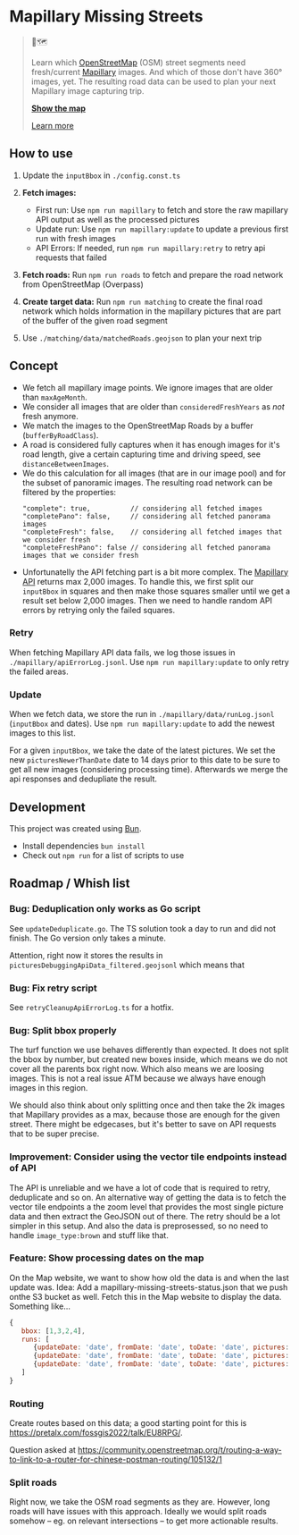 # Mapillary Missing Streets

> 📸🗺️
>
> Learn which [OpenStreetMap](https://www.openstreetmap.org/) (OSM) street segments need fresh/current [Mapillary](https://www.mapillary.com/app/) images. And which of those don't have 360° images, yet. The resulting road data can be used to plan your next Mapillary image capturing trip.
>
> [**Show the map**](https://www.osm-verkehrswende.org/mapillary/map/)
>
> [Learn more](https://www.osm-verkehrswende.org/mapillary/)

## How to use

1. Update the `inputBbox` in `./config.const.ts`
2. **Fetch images:**

   - First run: Use `npm run mapillary` to fetch and store the raw mapillary API output as well as the processed pictures
   - Update run: Use `npm run mapillary:update` to update a previous first run with fresh images
   - API Errors: If needed, run `npm run mapillary:retry` to retry api requests that failed

3. **Fetch roads:**
   Run `npm run roads` to fetch and prepare the road network from OpenStreetMap (Overpass)
4. **Create target data:**
   Run `npm run matching` to create the final road network which holds information in the mapillary pictures that are part of the buffer of the given road segment
5. Use `./matching/data/matchedRoads.geojson` to plan your next trip

## Concept

- We fetch all mapillary image points. We ignore images that are older than `maxAgeMonth`.
- We consider all images that are older than `consideredFreshYears` as _not_ fresh anymore.
- We match the images to the OpenStreetMap Roads by a buffer (`bufferByRoadClass`).
- A road is considered fully captures when it has enough images for it's road length, give a certain capturing time and driving speed, see `distanceBetweenImages`.
- We do this calculation for all images (that are in our image pool) and for the subset of panoramic images.
  The resulting road network can be filtered by the properties:
  ```jsonc
  "complete": true,          // considering all fetched images
  "completePano": false,     // considering all fetched panorama images
  "completeFresh": false,    // considering all fetched images that we consider fresh
  "completeFreshPano": false // considering all fetched panorama images that we consider fresh
  ```
- Unfortunatelly the API fetching part is a bit more complex. The [Mapillary API](https://www.mapillary.com/developer/api-documentation) returns max 2,000 images. To handle this, we first split our `inputBbox` in squares and then make those squares smaller until we get a result set below 2,000 images. Then we need to handle random API errors by retrying only the failed squares.

### Retry

When fetching Mapillary API data fails, we log those issues in `./mapillary/apiErrorLog.jsonl`. Use `npm run mapillary:update` to only retry the failed areas.

### Update

When we fetch data, we store the run in `./mapillary/data/runLog.jsonl` (`inputBbox` and dates). Use `npm run mapillary:update` to add the newest images to this list.

For a given `inputBbox`, we take the date of the latest pictures. We set the new `picturesNewerThanDate` date to 14 days prior to this date to be sure to get all new images (considering processing time). Afterwards we merge the api responses and dedupliate the result.

## Development

This project was created using [Bun](https://bun.sh).

- Install dependencies `bun install`
- Check out `npm run` for a list of scripts to use

## Roadmap / Whish list

### Bug: Deduplication only works as Go script

See `updateDeduplicate.go`. The TS solution took a day to run and did not finish. The Go version only takes a minute.

Attention, right now it stores the results in `picturesDebuggingApiData_filtered.geojsonl` which means that

### Bug: Fix retry script

See `retryCleanupApiErrorLog.ts` for a hotfix.

### Bug: Split bbox properly

The turf function we use behaves differently than expected. It does not split the bbox by number, but created new boxes inside, which means we do not cover all the parents box right now. Which also means we are loosing images. This is not a real issue ATM because we always have enough images in this region.

We should also think about only splitting once and then take the 2k images that Mapillary provides as a max, because those are enough for the given street. There might be edgecases, but it's better to save on API requests that to be super precise.

### Improvement: Consider using the vector tile endpoints instead of API

The API is unreliable and we have a lot of code that is required to retry, deduplicate and so on.
An alternative way of getting the data is to fetch the vector tile endpoints a the zoom level that provides the most single picture data and then extract the GeoJSON out of there. The retry should be a lot simpler in this setup. And also the data is preprosessed, so no need to handle `image_type:brown` and stuff like that.

### Feature: Show processing dates on the map

On the Map website, we want to show how old the data is and when the last update was. Idea: Add a mapillary-missing-streets-status.json that we push onthe S3 bucket as well. Fetch this in the Map website to display the data. Something like…

```js
{
   bbox: [1,3,2,4],
   runs: [
      {updateDate: 'date', fromDate: 'date', toDate: 'date', pictures: '110'}
      {updateDate: 'date', fromDate: 'date', toDate: 'date', pictures: '120'}
      {updateDate: 'date', fromDate: 'date', toDate: 'date', pictures: '130'}
   ]
}
```

### Routing

Create routes based on this data; a good starting point for this is https://pretalx.com/fossgis2022/talk/EU8RPG/.

Question asked at https://community.openstreetmap.org/t/routing-a-way-to-link-to-a-router-for-chinese-postman-routing/105132/1

### Split roads

Right now, we take the OSM road segments as they are. However, long roads will have issues with this approach. Ideally we would split roads somehow – eg. on relevant intersections – to get more actionable results.
